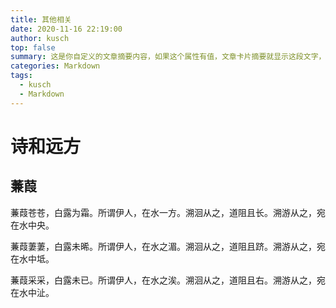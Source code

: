 ```yaml
---
title: 其他相关
date: 2020-11-16 22:19:00
author: kusch
top: false
summary: 这是你自定义的文章摘要内容，如果这个属性有值，文章卡片摘要就显示这段文字，否则进程会自动截取文章的部分内容作为摘要
categories: Markdown
tags:
  - kusch
  - Markdown
---
```


# 诗和远方

## 蒹葭
蒹葭苍苍，白露为霜。所谓伊人，在水一方。溯洄从之，道阻且长。溯游从之，宛在水中央。  

蒹葭萋萋，白露未晞。所谓伊人，在水之湄。溯洄从之，道阻且跻。溯游从之，宛在水中坻。  

蒹葭采采，白露未已。所谓伊人，在水之涘。溯洄从之，道阻且右。溯游从之，宛在水中沚。  